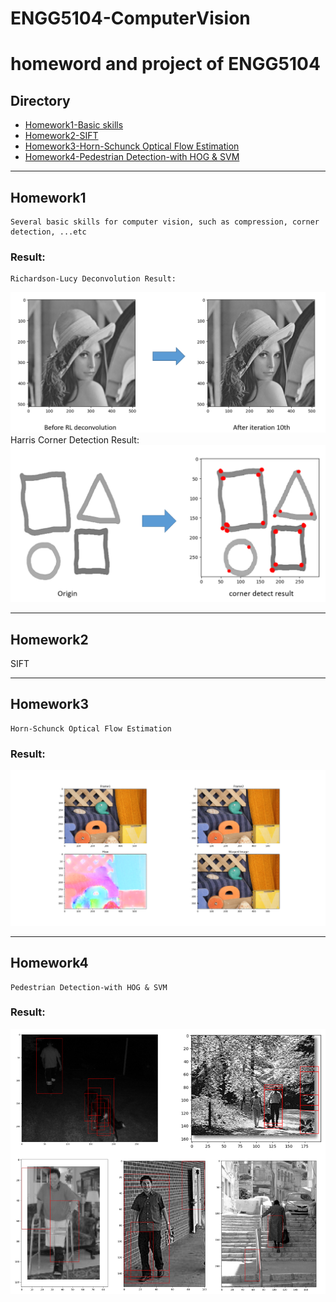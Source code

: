 # ENGG5104-ComputerVision
homeword and project of ENGG5104
===============================================

## Directory
* [Homework1-Basic skills](./homework1)
* [Homework2-SIFT](./homework2)
* [Homework3-Horn-Schunck Optical Flow Estimation](./homework3)
* [Homework4-Pedestrian Detection-with HOG & SVM](./homework4)


****
## **Homework1**
	Several basic skills for computer vision, such as compression, corner detection, ...etc

### Result:
	Richardson-Lucy Deconvolution Result:
![Example](./homework1/result/RL-show.PNG "result")
	Harris Corner Detection Result:
![Example](./homework1/result/Harris-show.PNG "result")

****
## **Homework2**
SIFT

****
## **Homework3**
	Horn-Schunck Optical Flow Estimation

### Result:
![Example](./homework3/result/result-1.png "result")

****
## **Homework4**
	Pedestrian Detection-with HOG & SVM

### Result:
![Example](./homework4/result/PD-show.PNG "result")